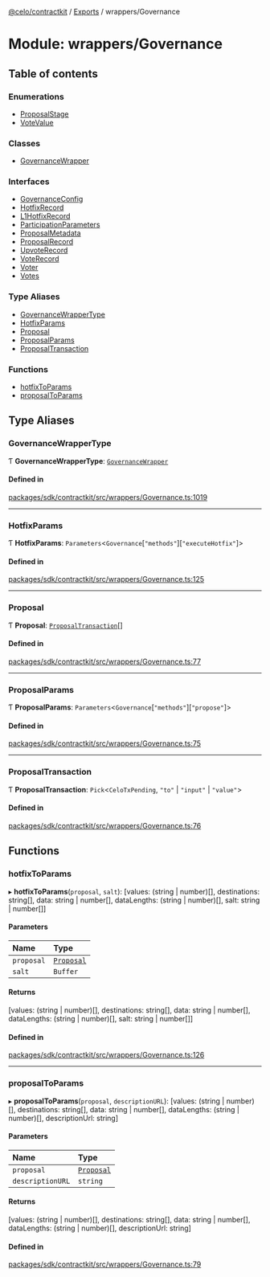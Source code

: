[@celo/contractkit](../README.md) / [Exports](../modules.md) / wrappers/Governance

# Module: wrappers/Governance

## Table of contents

### Enumerations

- [ProposalStage](../enums/wrappers_Governance.ProposalStage.md)
- [VoteValue](../enums/wrappers_Governance.VoteValue.md)

### Classes

- [GovernanceWrapper](../classes/wrappers_Governance.GovernanceWrapper.md)

### Interfaces

- [GovernanceConfig](../interfaces/wrappers_Governance.GovernanceConfig.md)
- [HotfixRecord](../interfaces/wrappers_Governance.HotfixRecord.md)
- [L1HotfixRecord](../interfaces/wrappers_Governance.L1HotfixRecord.md)
- [ParticipationParameters](../interfaces/wrappers_Governance.ParticipationParameters.md)
- [ProposalMetadata](../interfaces/wrappers_Governance.ProposalMetadata.md)
- [ProposalRecord](../interfaces/wrappers_Governance.ProposalRecord.md)
- [UpvoteRecord](../interfaces/wrappers_Governance.UpvoteRecord.md)
- [VoteRecord](../interfaces/wrappers_Governance.VoteRecord.md)
- [Voter](../interfaces/wrappers_Governance.Voter.md)
- [Votes](../interfaces/wrappers_Governance.Votes.md)

### Type Aliases

- [GovernanceWrapperType](wrappers_Governance.md#governancewrappertype)
- [HotfixParams](wrappers_Governance.md#hotfixparams)
- [Proposal](wrappers_Governance.md#proposal)
- [ProposalParams](wrappers_Governance.md#proposalparams)
- [ProposalTransaction](wrappers_Governance.md#proposaltransaction)

### Functions

- [hotfixToParams](wrappers_Governance.md#hotfixtoparams)
- [proposalToParams](wrappers_Governance.md#proposaltoparams)

## Type Aliases

### GovernanceWrapperType

Ƭ **GovernanceWrapperType**: [`GovernanceWrapper`](../classes/wrappers_Governance.GovernanceWrapper.md)

#### Defined in

[packages/sdk/contractkit/src/wrappers/Governance.ts:1019](https://github.com/celo-org/developer-tooling/blob/master/packages/sdk/contractkit/src/wrappers/Governance.ts#L1019)

___

### HotfixParams

Ƭ **HotfixParams**: `Parameters`\<`Governance`[``"methods"``][``"executeHotfix"``]\>

#### Defined in

[packages/sdk/contractkit/src/wrappers/Governance.ts:125](https://github.com/celo-org/developer-tooling/blob/master/packages/sdk/contractkit/src/wrappers/Governance.ts#L125)

___

### Proposal

Ƭ **Proposal**: [`ProposalTransaction`](wrappers_Governance.md#proposaltransaction)[]

#### Defined in

[packages/sdk/contractkit/src/wrappers/Governance.ts:77](https://github.com/celo-org/developer-tooling/blob/master/packages/sdk/contractkit/src/wrappers/Governance.ts#L77)

___

### ProposalParams

Ƭ **ProposalParams**: `Parameters`\<`Governance`[``"methods"``][``"propose"``]\>

#### Defined in

[packages/sdk/contractkit/src/wrappers/Governance.ts:75](https://github.com/celo-org/developer-tooling/blob/master/packages/sdk/contractkit/src/wrappers/Governance.ts#L75)

___

### ProposalTransaction

Ƭ **ProposalTransaction**: `Pick`\<`CeloTxPending`, ``"to"`` \| ``"input"`` \| ``"value"``\>

#### Defined in

[packages/sdk/contractkit/src/wrappers/Governance.ts:76](https://github.com/celo-org/developer-tooling/blob/master/packages/sdk/contractkit/src/wrappers/Governance.ts#L76)

## Functions

### hotfixToParams

▸ **hotfixToParams**(`proposal`, `salt`): [values: (string \| number)[], destinations: string[], data: string \| number[], dataLengths: (string \| number)[], salt: string \| number[]]

#### Parameters

| Name | Type |
| :------ | :------ |
| `proposal` | [`Proposal`](wrappers_Governance.md#proposal) |
| `salt` | `Buffer` |

#### Returns

[values: (string \| number)[], destinations: string[], data: string \| number[], dataLengths: (string \| number)[], salt: string \| number[]]

#### Defined in

[packages/sdk/contractkit/src/wrappers/Governance.ts:126](https://github.com/celo-org/developer-tooling/blob/master/packages/sdk/contractkit/src/wrappers/Governance.ts#L126)

___

### proposalToParams

▸ **proposalToParams**(`proposal`, `descriptionURL`): [values: (string \| number)[], destinations: string[], data: string \| number[], dataLengths: (string \| number)[], descriptionUrl: string]

#### Parameters

| Name | Type |
| :------ | :------ |
| `proposal` | [`Proposal`](wrappers_Governance.md#proposal) |
| `descriptionURL` | `string` |

#### Returns

[values: (string \| number)[], destinations: string[], data: string \| number[], dataLengths: (string \| number)[], descriptionUrl: string]

#### Defined in

[packages/sdk/contractkit/src/wrappers/Governance.ts:79](https://github.com/celo-org/developer-tooling/blob/master/packages/sdk/contractkit/src/wrappers/Governance.ts#L79)
